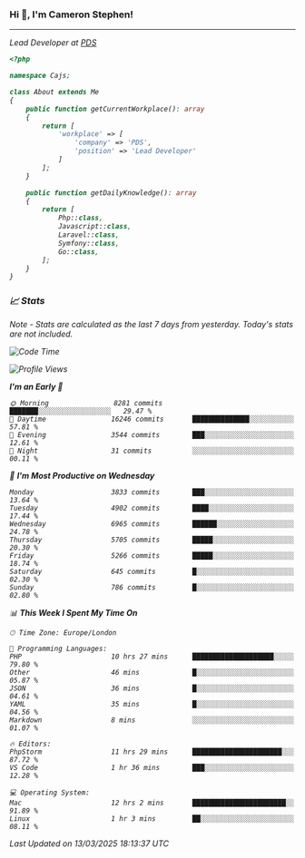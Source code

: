 ### Hi 👋, I'm Cameron Stephen!
<hr>
<p><em>Lead Developer at <a href="https://prindatasolutions.co.uk">PDS</a></p>


```php
<?php

namespace Cajs;

class About extends Me
{
    public function getCurrentWorkplace(): array
    {
        return [
            'workplace' => [
                'company' => 'PDS',
                'position' => 'Lead Developer'
            ]
        ];
    }

    public function getDailyKnowledge(): array
    {
        return [
            Php::class,
            Javascript::class,
            Laravel::class,
            Symfony::class,
            Go::class,
        ];
    }
}
```

### 📈 Stats
<p><em>Note - Stats are calculated as the last 7 days from yesterday. Today's stats are not included.</em></p>


<!--START_SECTION:waka-->
![Code Time](http://img.shields.io/badge/Code%20Time-4%2C397%20hrs%2016%20mins-blue)

![Profile Views](http://img.shields.io/badge/Profile%20Views-0-blue)

**I'm an Early 🐤** 

```text
🌞 Morning                8281 commits        ███████░░░░░░░░░░░░░░░░░░   29.47 % 
🌆 Daytime                16246 commits       ██████████████░░░░░░░░░░░   57.81 % 
🌃 Evening                3544 commits        ███░░░░░░░░░░░░░░░░░░░░░░   12.61 % 
🌙 Night                  31 commits          ░░░░░░░░░░░░░░░░░░░░░░░░░   00.11 % 
```
📅 **I'm Most Productive on Wednesday** 

```text
Monday                   3833 commits        ███░░░░░░░░░░░░░░░░░░░░░░   13.64 % 
Tuesday                  4902 commits        ████░░░░░░░░░░░░░░░░░░░░░   17.44 % 
Wednesday                6965 commits        ██████░░░░░░░░░░░░░░░░░░░   24.78 % 
Thursday                 5705 commits        █████░░░░░░░░░░░░░░░░░░░░   20.30 % 
Friday                   5266 commits        █████░░░░░░░░░░░░░░░░░░░░   18.74 % 
Saturday                 645 commits         █░░░░░░░░░░░░░░░░░░░░░░░░   02.30 % 
Sunday                   786 commits         █░░░░░░░░░░░░░░░░░░░░░░░░   02.80 % 
```


📊 **This Week I Spent My Time On** 

```text
🕑︎ Time Zone: Europe/London

💬 Programming Languages: 
PHP                      10 hrs 27 mins      ████████████████████░░░░░   79.80 % 
Other                    46 mins             █░░░░░░░░░░░░░░░░░░░░░░░░   05.87 % 
JSON                     36 mins             █░░░░░░░░░░░░░░░░░░░░░░░░   04.61 % 
YAML                     35 mins             █░░░░░░░░░░░░░░░░░░░░░░░░   04.56 % 
Markdown                 8 mins              ░░░░░░░░░░░░░░░░░░░░░░░░░   01.07 % 

🔥 Editors: 
PhpStorm                 11 hrs 29 mins      ██████████████████████░░░   87.72 % 
VS Code                  1 hr 36 mins        ███░░░░░░░░░░░░░░░░░░░░░░   12.28 % 

💻 Operating System: 
Mac                      12 hrs 2 mins       ███████████████████████░░   91.89 % 
Linux                    1 hr 3 mins         ██░░░░░░░░░░░░░░░░░░░░░░░   08.11 % 
```


 Last Updated on 13/03/2025 18:13:37 UTC
<!--END_SECTION:waka-->
